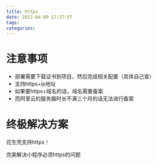 ```yaml
---
title: https
date: 2022-04-09 17:37:57
tags:
categories:
---
```




# 注意事项

- 部署需要下载证书到项目，然后完成相关配置（具体自己查）
- 支持https+ip地址
- 如果要https+域名的话，域名需要备案
- 而阿里云的服务器时长不满三个月的话无法进行备案



# 终极解决方案

花生壳支持https！

完美解决小程序必须https的问题

